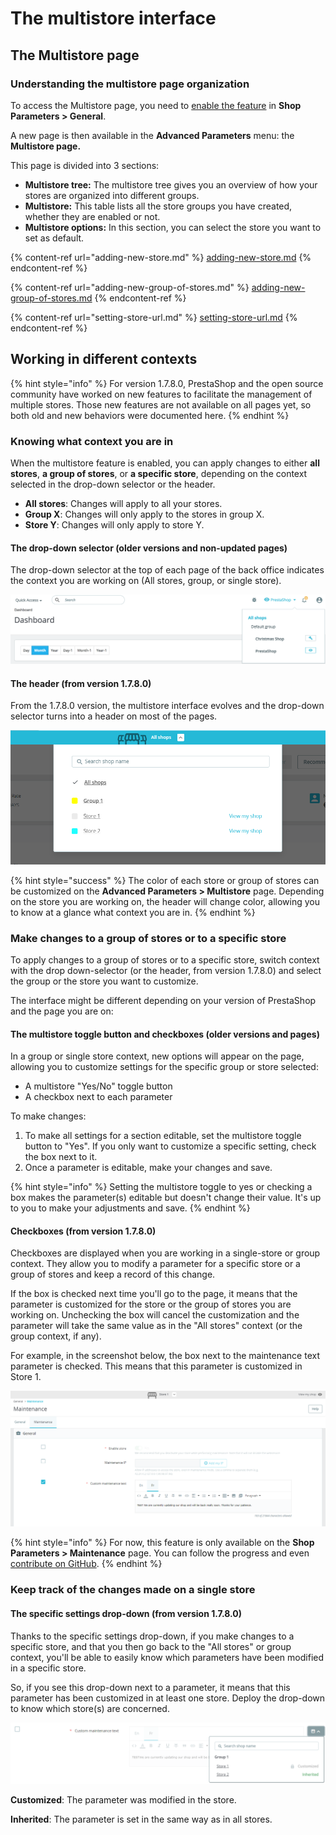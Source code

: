 # The multistore interface

## The Multistore page  <a href="#themultistoreinterface-managingyourstores" id="themultistoreinterface-managingyourstores"></a>

### Understanding the multistore page organization

To access the Multistore page, you need to [enable the feature](../#managingmultipleshops-enablingthemultistorefeature) in **Shop Parameters > General**.&#x20;

A new page is then available in the **Advanced Parameters** menu: the **Multistore page.**

This page is divided into 3 sections:

* **Multistore tree:** The multistore tree gives you an overview of how your stores are organized into different groups.&#x20;
* **Multistore:** This table lists all the store groups you have created, whether they are enabled or not.&#x20;
* **Multistore options:** In this section, you can select the store you want to set as default. &#x20;

{% content-ref url="adding-new-store.md" %}
[adding-new-store.md](adding-new-store.md)
{% endcontent-ref %}

{% content-ref url="adding-new-group-of-stores.md" %}
[adding-new-group-of-stores.md](adding-new-group-of-stores.md)
{% endcontent-ref %}

{% content-ref url="setting-store-url.md" %}
[setting-store-url.md](setting-store-url.md)
{% endcontent-ref %}

## Working in different contexts <a href="#themultistoreinterface-onebackofficetorulethemall" id="themultistoreinterface-onebackofficetorulethemall"></a>

{% hint style="info" %}
For version 1.7.8.0, PrestaShop and the open source community have worked on new features to facilitate the management of multiple stores. Those new features are not available on all pages yet, so both old and new behaviors were documented here.&#x20;
{% endhint %}

### Knowing what context you are in

When the multistore feature is enabled, you can apply changes to either **all stores**, **a group of stores**, or **a specific store**, depending on the context selected in the drop-down selector or the header.

* **All stores**: Changes will apply to all your stores.
* **Group X**: Changes will only apply to the stores in group X.
* **Store Y**: Changes will only apply to store Y.

#### The drop-down selector (older versions and non-updated pages)

The drop-down selector at the top of each page of the back office indicates the context you are working on (All stores, group, or single store).

![](<../../../.gitbook/assets/57081980 (4) (4) (2).png>)

#### The header (from version 1.7.8.0)

From the 1.7.8.0 version, the multistore interface evolves and the drop-down selector turns into a header on most of the pages. &#x20;

![](../../../.gitbook/assets/Untitled.png)

{% hint style="success" %}
The color of each store or group of stores can be customized on the **Advanced Parameters > Multistore** page. Depending on the store you are working on, the header will change color, allowing you to know at a glance what context you are in.
{% endhint %}

### Make changes to a group of stores or to a specific store

To apply changes to a group of stores or to a specific store, switch context with the drop down-selector (or the header, from version 1.7.8.0) and select the group or the store you want to customize.

The interface might be different depending on your version of PrestaShop and the page you are on:

#### The multistore toggle button and checkboxes (older versions and pages)

In a group or single store context, new options will appear on the page, allowing you to customize settings for the specific group or store selected:

* A multistore "Yes/No" toggle button
* A checkbox next to each parameter

To make changes:&#x20;

1. To make all settings for a section editable, set the multistore toggle button to "Yes".  If you only want to customize a specific setting, check the box next to it.
2. Once a parameter is editable, make your changes and save.

{% hint style="info" %}
Setting the multistore toggle to yes or checking a box makes the parameter(s) editable but doesn't change their value. It's up to you to make your adjustments and save.
{% endhint %}

#### Checkboxes (from version 1.7.8.0)

Checkboxes are displayed when you are working in a single-store or group context. They allow you to modify a parameter for a specific store or a group of stores and keep a record of this change.&#x20;

If the box is checked next time you'll go to the page, it means that the parameter is customized for the store or the group of stores you are working on. Unchecking the box will cancel the customization and the parameter will take the same value as in the "All stores" context (or the group context, if any).

For example, in the screenshot below, the box next to the maintenance text parameter is checked. This means that this parameter is customized in Store 1.

![](<../../../.gitbook/assets/Untitled (1) (1).png>)

{% hint style="info" %}
For now, this feature is only available on the **Shop Parameters > Maintenance** page. You can follow the progress and even [contribute on GitHub](https://github.com/PrestaShop/PrestaShop/issues/25058).
{% endhint %}

### Keep track of the changes made on a single store

#### The specific settings drop-down (from version 1.7.8.0)

Thanks to the specific settings drop-down, if you make changes to a specific store, and that you then go back to the "All stores" or group context, you'll be able to easily know which parameters have been modified in a specific store.

So, if you see this drop-down next to a parameter, it means that this parameter has been customized in at least one store. Deploy the drop-down to know which store(s) are concerned.

![](<../../../.gitbook/assets/Untitled (2).png>)

**Customized**: The parameter was modified in the store.

**Inherited**: The parameter is set in the same way as in all stores.
